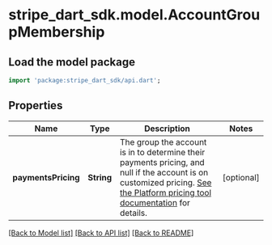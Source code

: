# stripe_dart_sdk.model.AccountGroupMembership

## Load the model package
```dart
import 'package:stripe_dart_sdk/api.dart';
```

## Properties
Name | Type | Description | Notes
------------ | ------------- | ------------- | -------------
**paymentsPricing** | **String** | The group the account is in to determine their payments pricing, and null if the account is on customized pricing. [See the Platform pricing tool documentation](https://stripe.com/docs/connect/platform-pricing-tools) for details. | [optional] 

[[Back to Model list]](../README.md#documentation-for-models) [[Back to API list]](../README.md#documentation-for-api-endpoints) [[Back to README]](../README.md)



